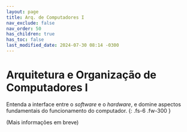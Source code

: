 ```yaml
---
layout: page
title: Arq. de Computadores I
nav_exclude: false
nav_order: 50
has_children: true
has_toc: false
last_modified_date: 2024-07-30 08:14 -0300
---
```


# Arquitetura e Organização de Computadores I

Entenda a interface entre o *software* e o *hardware*, e domine aspectos
fundamentais do funcionamento do computador.
{: .fs-6 .fw-300 }

(Mais informações em breve)
